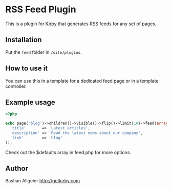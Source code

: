 # RSS Feed Plugin

This is a plugin for [Kirby](http://getkirby.com/) that generates RSS feeds for any set of pages.

## Installation

Put the `feed` folder in `/site/plugins`.

## How to use it

You can use this in a template for a dedicated feed page or in a template controller.

## Example usage

```php
<?php

echo page('blog')->children()->visible()->flip()->limit(10)->feed(array(
  'title'       => 'Latest articles',
  'description' => 'Read the latest news about our company',
  'link'        => 'blog'
));
```

Check out the $defaults array in feed.php for more options.

## Author

Bastian Allgeier <http://getkirby.com>
